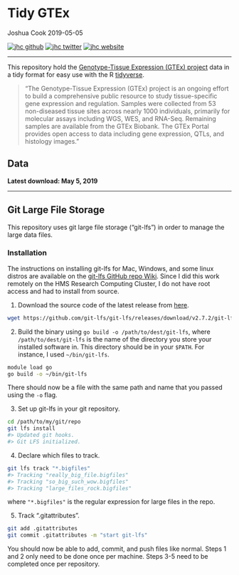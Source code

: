 Tidy GTEx
================
Joshua Cook
2019-05-05

[![jhc
github](https://img.shields.io/badge/GitHub-jhrcook-lightgrey.svg?style=flat&logo=github)](https://github.com/jhrcook)
[![jhc
twitter](https://img.shields.io/badge/Twitter-JoshDoesaThing-00aced.svg?style=flat&logo=twitter)](https://twitter.com/JoshDoesa)
[![jhc
website](https://img.shields.io/badge/Website-JoshDoesaThing-5087B2.svg?style=flat&logo=telegram)](https://www.joshdoesathing.com)

-----

This repository hold the [Genotype-Tissue Expression (GTEx)
project](https://gtexportal.org/home/) data in a tidy format for easy
use with the R [tidyverse](https://www.tidyverse.org).

> “The Genotype-Tissue Expression (GTEx) project is an ongoing effort to
> build a comprehensive public resource to study tissue-specific gene
> expression and regulation. Samples were collected from 53 non-diseased
> tissue sites across nearly 1000 individuals, primarily for molecular
> assays including WGS, WES, and RNA-Seq. Remaining samples are
> available from the GTEx Biobank. The GTEx Portal provides open access
> to data including gene expression, QTLs, and histology images.”

## Data

**Latest download: May 5, 2019**

-----

## Git Large File Storage

This repository uses git large file storage (“git-lfs”) in order to
manage the large data files.

### Installation

The instructions on installing git-lfs for Mac, Windows, and some linux
distros are available on the [git-lfs GitHub repo
Wiki](https://github.com/git-lfs/git-lfs/wiki/Installation#source).
Since I did this work remotely on the HMS Research Computing Cluster, I
do not have root access and had to install from source.

1.  Download the source code of the latest release from
    [here](https://github.com/git-lfs/git-lfs/releases/latest).

<!-- end list -->

``` bash
wget https://github.com/git-lfs/git-lfs/releases/download/v2.7.2/git-lfs-v2.7.2.tar.gz
```

2.  Build the binary using `go build -o /path/to/dest/git-lfs`, where
    `/path/to/dest/git-lfs` is the name of the directory you store your
    installed software in. This directory should be in your `$PATH`. For
    instance, I used `~/bin/git-lfs`.

<!-- end list -->

``` bash
module load go
go build -o ~/bin/git-lfs
```

There should now be a file with the same path and name that you passed
using the `-o` flag.

3.  Set up git-lfs in your git repository.

<!-- end list -->

``` bash
cd /path/to/my/git/repo
git lfs install
#> Updated git hooks.
#> Git LFS initialized.
```

4.  Declare which files to track.

<!-- end list -->

``` bash
git lfs track "*.bigfiles"
#> Tracking "really_big_file.bigfiles"
#> Tracking "so_big_such_wow.bigfiles"
#> Tracking "large_files_rock.bigfiles"
```

where `"*.bigfiles"` is the regular expression for large files in the
repo.

5.  Track “.gitattributes”.

<!-- end list -->

``` bash
git add .gitattributes
git commit .gitattributes -m "start git-lfs"
```

You should now be able to add, commit, and push files like normal. Steps
1 and 2 only need to be done once per machine. Steps 3-5 need to be
completed once per repository.
